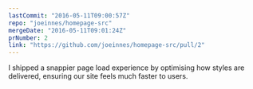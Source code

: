 ```yaml
---
lastCommit: "2016-05-11T09:00:57Z"
repo: "joeinnes/homepage-src"
mergeDate: "2016-05-11T09:01:24Z"
prNumber: 2
link: "https://github.com/joeinnes/homepage-src/pull/2"
---
```


I shipped a snappier page load experience by optimising how styles are delivered, ensuring our site feels much faster to users.